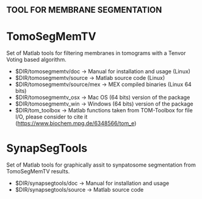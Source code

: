 ## TOOL FOR MEMBRANE SEGMENTATION

# TomoSegMemTV

Set of Matlab tools for filtering membranes in tomograms with a Tenvor Voting based algorithm.

* $DIR/tomosegmemtv/doc -> Manual for installation and usage (Linux)
* $DIR/tomosegmemtv/source -> Matlab source code (Linux)
* $DIR/tomosegmemtv/source/mex -> MEX compiled binaries (Linux 64 bits)
* $DIR/tomosegmemtv_osx -> Mac OS (64 bits) version of the package
* $DIR/tomosegmemtv_win -> Windows (64 bits) version of the package
* $DIR/tom_toolbox -> Matlab functions taken from TOM-Toolbox for file I/O, please consider to cite it (https://www.biochem.mpg.de/6348566/tom_e)
# SynapSegTools

Set of Matlab tools for graphically assit to synpatosome segmentation from TomoSegMemTV results.
   
* $DIR/synapsegtools/doc -> Manual for installation and usage
* $DIR/synapsegtools/source -> Matlab source code


   
     
